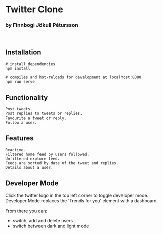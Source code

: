 # Twitter Clone

### by Finnbogi Jökull Pétursson
<br>

## Installation
```
# install dependencies
npm install

# compiles and hot-reloads for development at localhost:8080
npm run serve

```


## Functionality
```
Post tweets.
Post replies to tweets or replies.
Favourite a tweet or reply.
Follow a user.
```
## Features
```
Reactive.
Filtered home feed by users followed.
Unfiltered explore feed.
Feeds are sorted by date of the tweet and replies.
Details about a user.
```
## Developer Mode
Click the twitter logo in the top left corner to toggle developer mode.
Developer Mode replaces the 'Trends for you' element with a dashboard.

From there you can: 

<ul>
<li>switch, add and delete users</li>
<li>switch between dark and light mode</li>
</ul>


